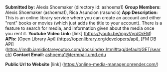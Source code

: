 **Submitted by:** Alexis Shoemaker (directory id: ashoema1)
**Group Members:** Alexis Shoemaker (ashoema1), Rica Asuncion (rasuncio) 
**App Description:** This is an online library service where you can create an account and either "rent" books or movies (which just adds the title to your account). There is a feature to search for media, and information given about the media once you rent it.
**Youtube Video Link:**  [link] (https://youtu.be/mgvVyrdOrEM)
**APIs:** [Open Library Api] (https://openlibrary.org/developers/api), [FM DB API] (https://imdb.iamidiotareyoutoo.com/docs/index.html#tag/default/GET/search)
**Contact Email:** ashoema1@termpail.umd.edu

**Public Url to Website** [link] (https://online-media-manager.onrender.com/)